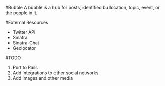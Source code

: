 #Bubble
A bubble is a hub for posts, identified bu location, topic, event, 
or the people in it.

#External Resources
* Twitter API
* Sinatra
* Sinatra-Chat
* Geolocator

#TODO
1. Port to Rails
2. Add integrations to other social networks
3. Add images and other media
